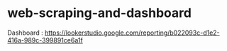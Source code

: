 # web-scraping-and-dashboard

Dashboard : https://lookerstudio.google.com/reporting/b022093c-d1e2-416a-989c-399891ce6a1f
